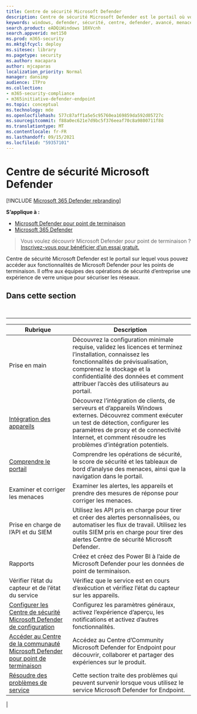 ```yaml
---
title: Centre de sécurité Microsoft Defender
description: Centre de sécurité Microsoft Defender est le portail où vous pouvez accéder à Microsoft Defender pour endpoint.
keywords: windows, defender, sécurité, centre, defender, avancé, menace, protection
search.product: eADQiWindows 10XVcnh
search.appverid: met150
ms.prod: m365-security
ms.mktglfcycl: deploy
ms.sitesec: library
ms.pagetype: security
ms.author: macapara
author: mjcaparas
localization_priority: Normal
manager: dansimp
audience: ITPro
ms.collection:
- m365-security-compliance
- m365initiative-defender-endpoint
ms.topic: conceptual
ms.technology: mde
ms.openlocfilehash: 577c87aff1a5e5c95760ea169859da592d05727c
ms.sourcegitcommit: f88a0ec621e7d9bc5f376eeaf70c8a9800711f88
ms.translationtype: MT
ms.contentlocale: fr-FR
ms.lasthandoff: 09/15/2021
ms.locfileid: "59357101"
---
```

# <a name="microsoft-defender-security-center"></a>Centre de sécurité Microsoft Defender

[!INCLUDE [Microsoft 365 Defender rebranding](../../includes/microsoft-defender.md)]

**S’applique à :**
- [Microsoft Defender pour point de terminaison](https://go.microsoft.com/fwlink/p/?linkid=2154037)
- [Microsoft 365 Defender](https://go.microsoft.com/fwlink/?linkid=2118804)

> Vous voulez découvrir Microsoft Defender pour point de terminaison ? [Inscrivez-vous pour bénéficier d’un essai gratuit.](https://signup.microsoft.com/create-account/signup?products=7f379fee-c4f9-4278-b0a1-e4c8c2fcdf7e&ru=https://aka.ms/MDEp2OpenTrial?ocid=docs-wdatp-exposedapis-abovefoldlink)

Centre de sécurité Microsoft Defender est le portail sur lequel vous pouvez accéder aux fonctionnalités de Microsoft Defender pour les points de terminaison. Il offre aux équipes des opérations de sécurité d’entreprise une expérience de verre unique pour sécuriser les réseaux.

## <a name="in-this-section"></a>Dans cette section

<br>

****

|Rubrique|Description|
|---|---|
|Prise en main|Découvrez la configuration minimale requise, validez les licences et terminez l’installation, connaissez les fonctionnalités de prévisualisation, comprenez le stockage et la confidentialité des données et comment attribuer l’accès des utilisateurs au portail.|
|[Intégration des appareils](onboard-configure.md)|Découvrez l’intégration de clients, de serveurs et d’appareils Windows externes. Découvrez comment exécuter un test de détection, configurer les paramètres de proxy et de connectivité Internet, et comment résoudre les problèmes d’intégration potentiels.|
|[Comprendre le portail](use.md)|Comprendre les opérations de sécurité, le score de sécurité et les tableaux de bord d’analyse des menaces, ainsi que la navigation dans le portail.|
|Examiner et corriger les menaces|Examiner les alertes, les appareils et prendre des mesures de réponse pour corriger les menaces.|
|Prise en charge de l’API et du SIEM|Utilisez les API pris en charge pour tirer et créer des alertes personnalisées, ou automatiser les flux de travail. Utilisez les outils SIEM pris en charge pour tirer des alertes Centre de sécurité Microsoft Defender.|
|Rapports|Créez et créez des Power BI à l’aide de Microsoft Defender pour les données de point de terminaison.|
|Vérifier l’état du capteur et de l’état du service|Vérifiez que le service est en cours d’exécution et vérifiez l’état du capteur sur les appareils.|
|[Configurer les Centre de sécurité Microsoft Defender de configuration](preferences-setup.md)|Configurez les paramètres généraux, activez l’expérience d’aperçu, les notifications et activez d’autres fonctionnalités.|
|[Accéder au Centre de la communauté Microsoft Defender pour point de terminaison](community.md)|Accédez au Centre d’Community Microsoft Defender for Endpoint pour découvrir, collaborer et partager des expériences sur le produit.|
|[Résoudre des problèmes de service](troubleshoot-mdatp.md)|Cette section traite des problèmes qui peuvent survenir lorsque vous utilisez le service Microsoft Defender for Endpoint.|
|
